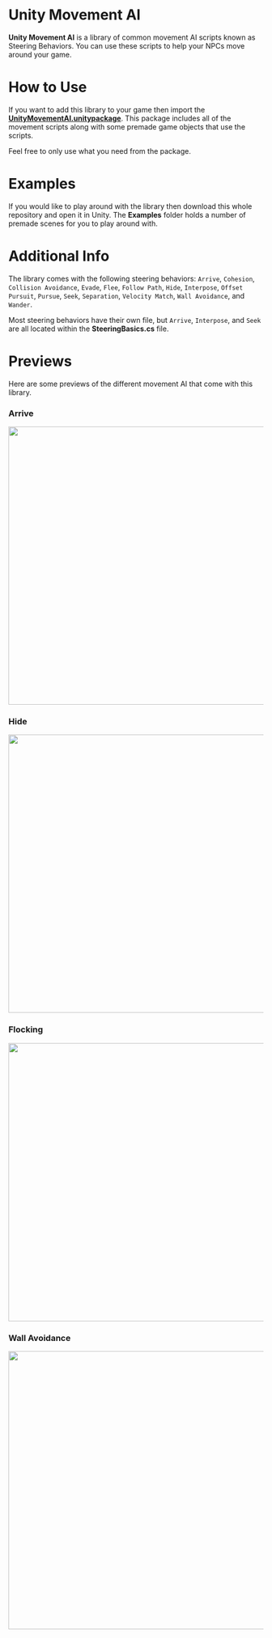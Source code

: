 # Unity Movement AI
**Unity Movement AI** is a library of common movement AI scripts known as Steering Behaviors. You can use these scripts to help your NPCs move around your game.

# How to Use
If you want to add this library to your game then import the [**UnityMovementAI.unitypackage**](https://github.com/antonpantev/unity-movement-ai/raw/dev/UnityMovementAI.unitypackage). This package includes all of the movement scripts along with some premade game objects that use the scripts. 

Feel free to only use what you need from the package.

# Examples
If you would like to play around with the library then download this whole repository and open it in Unity. The **Examples** folder holds a number of premade scenes for you to play around with.

# Additional Info
The library comes with the following steering behaviors:
`Arrive`, `Cohesion`, `Collision Avoidance`, `Evade`, `Flee`, `Follow Path`, `Hide`, `Interpose`, `Offset Pursuit`, `Pursue`, `Seek`, `Separation`, `Velocity Match`, `Wall Avoidance`, and `Wander`.

Most steering behaviors have their own file, but `Arrive`, `Interpose`, and `Seek` are all located within the **SteeringBasics.cs** file.

# Previews
Here are some previews of the different movement AI that come with this library.

### Arrive
<a href="https://github.com/antonpantev/unity-movement-ai/raw/master/PreviewImages/arrive.gif"><img src="https://github.com/antonpantev/unity-movement-ai/raw/master/PreviewImages/arrive.gif" width="550" ></a>

### Hide
<a href="https://github.com/antonpantev/unity-movement-ai/raw/master/PreviewImages/hide.gif"><img src="https://github.com/antonpantev/unity-movement-ai/raw/master/PreviewImages/hide.gif" width="550" ></a>

### Flocking
<a href="https://github.com/antonpantev/unity-movement-ai/raw/master/PreviewImages/flocking.gif"><img src="https://github.com/antonpantev/unity-movement-ai/raw/master/PreviewImages/flocking.gif" width="550" ></a>

### Wall Avoidance
<a href="https://github.com/antonpantev/unity-movement-ai/raw/master/PreviewImages/wallAvoid.gif"><img src="https://github.com/antonpantev/unity-movement-ai/raw/master/PreviewImages/wallAvoid.gif" width="550" ></a>
